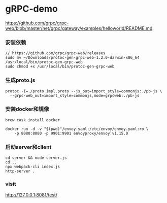 # gRPC-demo

https://github.com/grpc/grpc-web/blob/master/net/grpc/gateway/examples/helloworld/README.md.

### 安装依赖
```shell
// https://github.com/grpc/grpc-web/releases
sudo mv ~/Downloads/protoc-gen-grpc-web-1.2.0-darwin-x86_64 /usr/local/bin/protoc-gen-grpc-web
sudo chmod +x /usr/local/bin/protoc-gen-grpc-web
```

### 生成proto.js

```shell
protoc -I=./proto impl.proto --js_out=import_style=commonjs:./pb-js \
  --grpc-web_out=import_style=commonjs,mode=grpcweb:./pb-js
```

### 安装docker和镜像

```shell
brew cask install docker

docker run -d -v "$(pwd)"/envoy.yaml:/etc/envoy/envoy.yaml:ro \
    -p 8080:8080 -p 9901:9901 envoyproxy/envoy:v1.15.0
```

### 启动server和client

```shell
cd server && node server.js
cd ..
npx webpack-cli index.js
http-server .
```

### visit
http://127.0.0.1:8081/test/
